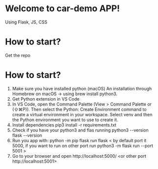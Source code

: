 # Welcome to car-demo APP!
Using Flask, JS, CSS

# How to start?
Get the repo

# How to start?
1. Make sure you have installed python (macOS) An installation through Homebrew on macOS -> using brew install python3.
2. Get Python extension in VS Code
3. In VS Code, open the Command Palette (View > Command Palette or (⇧⌘P)). Then select the Python: Create Environment command to create a virtual environment in your workspace. Select venv and then the Python environment you want to use to create it.
4. Install dependencies pip3 install -r requirements.txt
5. Check if you have your python3 and flas running
python3 --version
flask --version
6. Run you app with: python -m pip flask run flask < by default port it 5000, if you want to run on other port run
python3 -m flask run --port 5001 >
6. Go to your browser and open http://localhost:5000/ <or other port http://localhost:5001>
